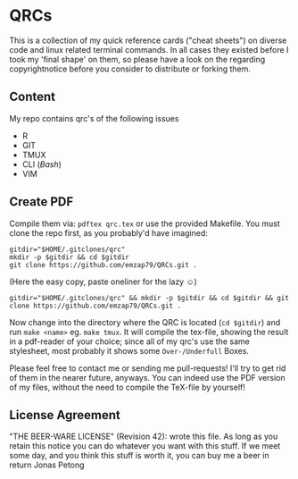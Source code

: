 # QRCs

This is a collection of my quick reference cards ("cheat sheets") on diverse
code and linux related terminal commands. In all cases they existed before I
took my 'final shape' on them, so please have a look on the regarding
copyrightnotice before you consider to distribute or forking them.

## Content

My repo contains qrc's of the following issues

- R
- GIT
- TMUX
- CLI (*Bash*)
- VIM

## Create PDF

Compile them via: `pdftex qrc.tex` or use the provided Makefile. You must clone
the repo first, as you probably'd have imagined:

    gitdir="$HOME/.gitclones/qrc"
    mkdir -p $gitdir && cd $gitdir
    git clone https://github.com/emzap79/QRCs.git .

(Here the easy copy, paste oneliner for the lazy :relaxed:)

    gitdir="$HOME/.gitclones/qrc" && mkdir -p $gitdir && cd $gitdir && git clone https://github.com/emzap79/QRCs.git .

Now change into the directory where the QRC is located (`cd $gitdir`) and run
`make <name>` eg. `make tmux`. It will compile the tex-file, showing the
result in a pdf-reader of your choice; since all of my qrc's use the same
stylesheet, most probably it shows some `Over-/Underfull` Boxes.

Please feel free to contact me or sending me pull-requests! I'll try to get rid
of them in the nearer future, anyways. You can indeed use the PDF version of my
files, without the need to compile the TeX-file by yourself!

## License Agreement

"THE BEER-WARE LICENSE" (Revision 42):
<emzap79 at gmail dot com> wrote this file. As long as you retain this notice you
can do whatever you want with this stuff. If we meet some day, and you think
this stuff is worth it, you can buy me a beer in return Jonas Petong


